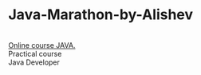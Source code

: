# Java-Marathon-by-Alishev
<br><a href="https://www.youtube.com/c/alishevN">Online course JAVA.</a><br>
Practical course<br>
Java Developer<br>
